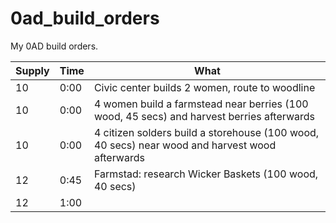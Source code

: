 # 0ad_build_orders

My 0AD build orders.

Supply|Time|What
------|----|--------------------------------------------------------------------
10    |0:00|Civic center builds 2 women, route to woodline
10    |0:00|4 women build a farmstead near berries (100 wood, 45 secs) and harvest berries afterwards
10    |0:00|4 citizen solders build a storehouse (100 wood, 40 secs)  near wood and harvest wood afterwards
12    |0:45|Farmstad: research Wicker Baskets (100 wood, 40 secs)
12    |1:00|


